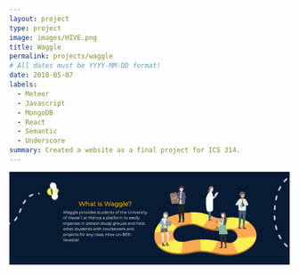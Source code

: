 ```yaml
---
layout: project
type: project
image: images/HIVE.png
title: Waggle
permalink: projects/waggle
# All dates must be YYYY-MM-DD format!
date: 2018-05-07
labels:
  - Meteor
  - Javascript
  - MongoDB
  - React
  - Semantic
  - Underscore
summary: Created a website as a final project for ICS 314.
---
```


<img class="ui floated image" src="../images/what-waggle.png">
